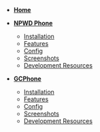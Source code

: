 - [**Home**](/)
- [**NPWD Phone**](npwd/home.md)
  - [Installation](npwd/home?id=installation)
  - [Features](npwd/home?id=features)
  - [Config](npwd/home?id=configuration)
  - [Screenshots](npwd/home?id=screenshots)
  - [Development Resources](npwd/development)

- [**GCPhone**](gcphone/home.md)
  - [Installation](gcphone/homeid=?installation)
  - [Features](gcphone/home?id=features)
  - [Config](gcphone/home?id=features)
  - [Screenshots](gcphone/home?id=screenshots)
  - [Development Resources](gcphone/development)

<!-- - [**Usage**](usage.md)
  - [Base Styling](usage?id=base-styling)
  - [Custom Styling](usage?id=custom-classes-guide)
  - [Main Functions](usage?id=function-types)
  - [Function Types](usage?id=triggering-notifications)
      - [Object Properties](usage?id=object-properties)
      - [Examples](usage?id=examples)
  - [Markdown Formatting Tags](usage?id=markdown-formatting-tags) -->
  
